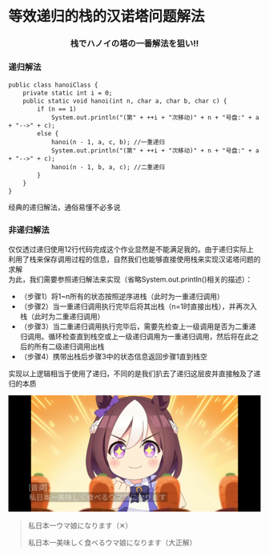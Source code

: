 等效递归的栈的汉诺塔问题解法
=====================
**<h3><p align="center">栈でハノイの塔の一番解法を狙い!!</p></h3>**

### 递归解法
```
public class hanoiClass {
    private static int i = 0;
    public static void hanoi(int n, char a, char b, char c) {
        if (n == 1)
            System.out.println("(第" + ++i + "次移动)" + n + "号盘:" + a + "-->" + c);
        else {
            hanoi(n - 1, a, c, b); //一重递归
            System.out.println("(第" + ++i + "次移动)" + n + "号盘:" + a + "-->" + c);
            hanoi(n - 1, b, a, c); //二重递归
        }
    }
}
```
经典的递归解法，通俗易懂不必多说

### 非递归解法
仅仅透过递归使用12行代码完成这个作业显然是不能满足我的。由于递归实际上利用了栈来保存调用过程的信息，自然我们也能够直接使用栈来实现汉诺塔问题的求解  
为此，我们需要参照递归解法来实现（省略System.out.println()相关的描述）：
- （步骤1）将1~n所有的状态按照逆序进栈（此时为一重递归调用）
- （步骤2）当一重递归调用执行完毕后将其出栈（n=1时直接出栈），并再次入栈（此时为二重递归调用）
- （步骤3）当二重递归调用执行完毕后，需要先检查上一级调用是否为二重递归调用。循环检查直到栈空或上一级递归调用为一重递归调用，然后将在此之后的所有二级递归调用出栈
- （步骤4）携带出栈后步骤3中的状态信息返回步骤1直到栈空
  
实现以上逻辑相当于使用了递归，不同的是我们扒去了递归这层皮并直接触及了递归的本质  

![图片寄辣!!](https://github.com/hoshinosena/homework/blob/main/img/supechan.png)
> 私日本一ウマ娘になります（✕）
> 
> 私日本一美味しく食べるウマ娘になります（大正解）